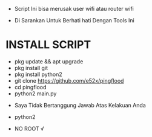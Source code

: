 - Script Ini  bisa merusak user wifi atau router wifi


- Di Sarankan Untuk Berhati hati Dengan Tools Ini


# INSTALL SCRIPT

- pkg update && apt upgrade 
- pkg install git
- pkg install python2
- git clone https://github.com/e52x/pingflood
- cd pingflood
- python2 main.py
>
>
>
>
>
>
>
>
>

- Saya Tidak  Bertanggung Jawab Atas Kelakuan Anda

- python2

- NO ROOT √

